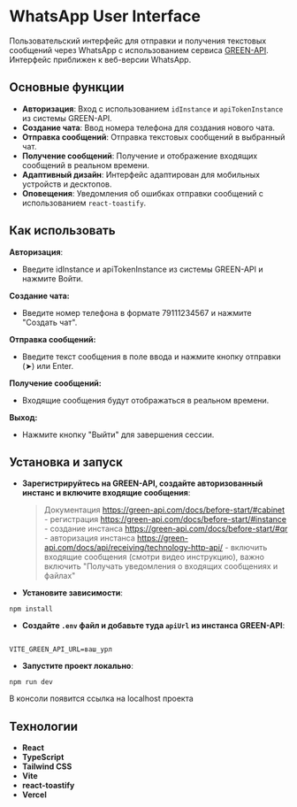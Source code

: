# WhatsApp User Interface

Пользовательский интерфейс для отправки и получения текстовых сообщений через WhatsApp с использованием сервиса [GREEN-API](https://green-api.com/). Интерфейс приближен к веб-версии WhatsApp.

## Основные функции

- **Авторизация**: Вход с использованием `idInstance` и `apiTokenInstance` из системы GREEN-API.
- **Создание чата**: Ввод номера телефона для создания нового чата.
- **Отправка сообщений**: Отправка текстовых сообщений в выбранный чат.
- **Получение сообщений**: Получение и отображение входящих сообщений в реальном времени.
- **Адаптивный дизайн**: Интерфейс адаптирован для мобильных устройств и десктопов.
- **Оповещения**: Уведомления об ошибках отправки сообщений с использованием `react-toastify`.

## Как использовать

**Авторизация**:

- Введите idInstance и apiTokenInstance из системы GREEN-API и нажмите Войти.

**Создание чата:**

- Введите номер телефона в формате 79111234567 и нажмите "Создать чат".

**Отправка сообщений:**

- Введите текст сообщения в поле ввода и нажмите кнопку отправки (➤) или Enter.

**Получение сообщений:**

- Входящие сообщения будут отображаться в реальном времени.

**Выход:**

- Нажмите кнопку "Выйти" для завершения сессии.

## Установка и запуск

- **Зарегистрируйтесь на GREEN-API, создайте авторизованный инстанс и включите входящие сообщения**:

  > Документация
  > https://green-api.com/docs/before-start/#cabinet - регистрация
  > https://green-api.com/docs/before-start/#instance - создание инстанса
  > https://green-api.com/docs/before-start/#qr - авторизация инстанса
  > https://green-api.com/docs/api/receiving/technology-http-api/ - включить входящие сообщения (смотри видео инструкцию), важно включить "Получать уведомления о входящих сообщениях и файлах"

- **Установите зависимости**:

```
npm install
```

- **Создайте `.env` файл и добавьте туда `apiUrl` из инстанса GREEN-API**:

```

VITE_GREEN_API_URL=ваш_урл
```

- **Запустите проект локально**:

```
npm run dev
```

В консоли появится ссылка на localhost проекта

## Технологии

- **React**
- **TypeScript**
- **Tailwind CSS**
- **Vite**
- **react-toastify**
- **Vercel**
